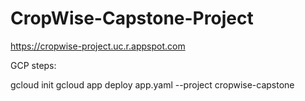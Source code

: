 # CropWise-Capstone-Project

https://cropwise-project.uc.r.appspot.com


GCP steps:

gcloud init
gcloud app deploy app.yaml --project cropwise-capstone